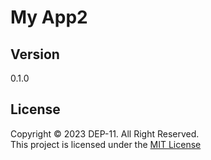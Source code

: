 # My App2

## Version 
0.1.0

## License
Copyright &copy; 2023 DEP-11. All Right Reserved. <br>
This project is licensed under the [MIT License](License.txt)